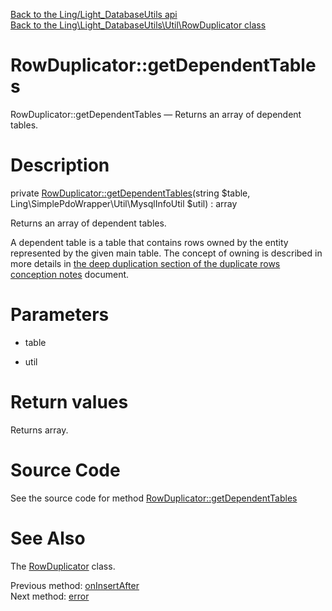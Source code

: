 [Back to the Ling/Light_DatabaseUtils api](https://github.com/lingtalfi/Light_DatabaseUtils/blob/master/doc/api/Ling/Light_DatabaseUtils.md)<br>
[Back to the Ling\Light_DatabaseUtils\Util\RowDuplicator class](https://github.com/lingtalfi/Light_DatabaseUtils/blob/master/doc/api/Ling/Light_DatabaseUtils/Util/RowDuplicator.md)


RowDuplicator::getDependentTables
================



RowDuplicator::getDependentTables — Returns an array of dependent tables.




Description
================


private [RowDuplicator::getDependentTables](https://github.com/lingtalfi/Light_DatabaseUtils/blob/master/doc/api/Ling/Light_DatabaseUtils/Util/RowDuplicator/getDependentTables.md)(string $table, Ling\SimplePdoWrapper\Util\MysqlInfoUtil $util) : array




Returns an array of dependent tables.

A dependent table is a table that contains rows owned by the entity represented by the given main table.
The concept of owning is described in more details in [the deep duplication section of the duplicate rows conception notes](https://github.com/lingtalfi/Light_DatabaseUtils/blob/master/doc/pages/duplicate-row.conception.md) document.




Parameters
================


- table

    

- util

    


Return values
================

Returns array.








Source Code
===========
See the source code for method [RowDuplicator::getDependentTables](https://github.com/lingtalfi/Light_DatabaseUtils/blob/master/Util/RowDuplicator.php#L379-L389)


See Also
================

The [RowDuplicator](https://github.com/lingtalfi/Light_DatabaseUtils/blob/master/doc/api/Ling/Light_DatabaseUtils/Util/RowDuplicator.md) class.

Previous method: [onInsertAfter](https://github.com/lingtalfi/Light_DatabaseUtils/blob/master/doc/api/Ling/Light_DatabaseUtils/Util/RowDuplicator/onInsertAfter.md)<br>Next method: [error](https://github.com/lingtalfi/Light_DatabaseUtils/blob/master/doc/api/Ling/Light_DatabaseUtils/Util/RowDuplicator/error.md)<br>

